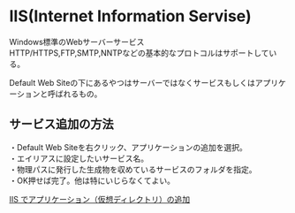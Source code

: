 # IIS(Internet Information Servise)

Windows標準のWebサーバーサービス  
HTTP/HTTPS,FTP,SMTP,NNTPなどの基本的なプロトコルはサポートしている。  

Default Web Siteの下にあるやつはサーバーではなくサービスもしくはアプリケーションと呼ばれるもの。  

## サービス追加の方法

・Default Web Siteを右クリック、アプリケーションの追加を選択。  
・エイリアスに設定したいサービス名。  
・物理パスに発行した生成物を収めているサービスのフォルダを指定。  
・OK押せば完了。他は特にいじらなくてよい。  

[IIS でアプリケーション（仮想ディレクトリ）の追加](https://creativeweb.jp/personal-site/application/)  
